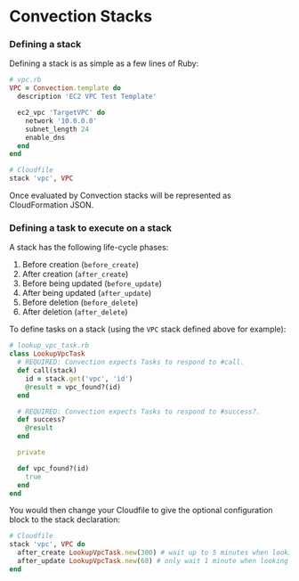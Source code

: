# Convection Stacks
### Defining a stack
Defining a stack is as simple as a few lines of Ruby:

```ruby
# vpc.rb
VPC = Convection.template do
  description 'EC2 VPC Test Template'

  ec2_vpc 'TargetVPC' do
    network '10.0.0.0'
    subnet_length 24
    enable_dns
  end
end
```

```ruby
# Cloudfile
stack 'vpc', VPC
```

Once evaluated by Convection stacks will be represented as CloudFormation JSON.

### Defining a task to execute on a stack
A stack has the following life-cycle phases:
1. Before creation (`before_create`)
2. After creation (`after_create`)
3. Before being updated (`before_update`)
4. After being updated (`after_update`)
5. Before deletion (`before_delete`)
6. After deletion (`after_delete`)

To define tasks on a stack (using the `VPC` stack defined above for example):

```ruby
# lookup_vpc_task.rb
class LookupVpcTask
  # REQUIRED: Convection expects Tasks to respond to #call.
  def call(stack)
    id = stack.get('vpc', 'id')
    @result = vpc_found?(id)
  end

  # REQUIRED: Convection expects Tasks to respond to #success?.
  def success?
    @result
  end

  private

  def vpc_found?(id)
    true
  end
end
```

You would then change your Cloudfile to give the optional configuration block to the stack declaration:
```ruby
# Cloudfile
stack 'vpc', VPC do
  after_create LookupVpcTask.new(300) # wait up to 5 minutes when looking for a new VPC
  after_update LookupVpcTask.new(60) # only wait 1 minute when looking for an existing VPC
end
```
